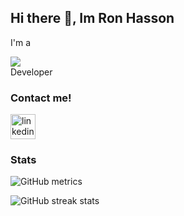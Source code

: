 ## Hi there 👋, Im Ron Hasson
<span>
I'm a
</span>
<br>
<p>
<span>
<!--![Typing SVG](https://readme-typing-svg-ron.herokuapp.com?color=%2336BCF7&size=28&vCenter=true&width=172&height=30&lines=JavaScript;Node.js;React.js;Vue.js;Unity;Web)] -->
<img src="https://readme-typing-svg-ron.herokuapp.com?color=%2336BCF7&size=28&vCenter=true&width=172&lines=JavaScript;Node.js;React.js;Vue.js;Unity;Web"/>
</span>
 <br>
<span>
Developer
</span>
 </p>

### Contact me!
[<img src='https://user-images.githubusercontent.com/7431072/146361243-82991295-57b5-4ad6-885f-745e5043dbde.png' alt='linkedin' height='40'>](https://www.linkedin.com/in/ron-hasson/) 

<!--![GitHub stats](https://github-readme-stats.vercel.app/api?username=ronhasson&show_icons=true&count_private=true)  -->
### Stats
![GitHub metrics](https://metrics.lecoq.io/ronhasson)  

![GitHub streak stats](https://github-readme-streak-stats.herokuapp.com/?user=ronhasson)  

<!--
**ronhasson/ronhasson** is a ✨ _special_ ✨ repository because its `README.md` (this file) appears on your GitHub profile.

Here are some ideas to get you started:

- 🔭 I’m currently working on ...
- 🌱 I’m currently learning ...
- 👯 I’m looking to collaborate on ...
- 🤔 I’m looking for help with ...
- 💬 Ask me about ...
- 📫 How to reach me: ...
- 😄 Pronouns: ...
- ⚡ Fun fact: ...
-->
